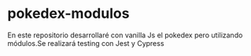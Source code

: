 # pokedex-modulos
 En este repositorio desarrollaré con vanilla Js el pokedex pero utilizando módulos.Se realizará testing con Jest y Cypress
